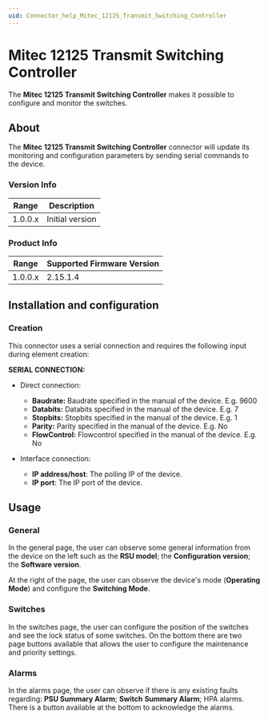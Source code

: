 ```yaml
---
uid: Connector_help_Mitec_12125_Transmit_Switching_Controller
---
```


# Mitec 12125 Transmit Switching Controller

The **Mitec 12125 Transmit Switching Controller** makes it possible to configure and monitor the switches.

## About

The **Mitec 12125 Transmit Switching Controller** connector will update its monitoring and configuration parameters by sending serial commands to the device.

### Version Info

| **Range** | **Description** |
|------------------|-----------------|
| 1.0.0.x          | Initial version |

### Product Info

| Range | Supported Firmware Version |
|------------------|-----------------------------|
| 1.0.0.x          | 2.15.1.4                    |

## Installation and configuration

### Creation

This connector uses a serial connection and requires the following input during element creation:

**SERIAL CONNECTION:**

- Direct connection:

  - **Baudrate:** Baudrate specified in the manual of the device. E.g. 9600
  - **Databits:** Databits specified in the manual of the device. E.g. 7
  - **Stopbits:** Stopbits specified in the manual of the device. E.g. 1
  - **Parity:** Parity specified in the manual of the device. E.g. No
  - **FlowControl:** Flowcontrol specified in the manual of the device. E.g. No

- Interface connection:

  - **IP address/host**: The polling IP of the device.
  - **IP port**: The IP port of the device.

## Usage

### General

In the general page, the user can observe some general information from the device on the left such as the **RSU model**; the **Configuration version**; the **Software version**.

At the right of the page, the user can observe the device's mode (**Operating Mode**) and configure the **Switching Mode**.

### Switches

In the switches page, the user can configure the position of the switches and see the lock status of some switches. On the bottom there are two page buttons available that allows the user to configure the maintenance and priority settings.

### Alarms

In the alarms page, the user can observe if there is any existing faults regarding: **PSU Summary Alarm**; **Switch** **Summary Alarm**; HPA alarms. There is a button available at the bottom to acknowledge the alarms.
